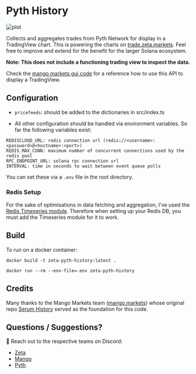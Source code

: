 # Pyth History

![plot](images/repo_banner.png)

Collects and aggregates trades from Pyth Network for display in a TradingView chart.
This is powering the charts on [trade.zeta.markets](https://trade.zeta.markets).
Feel free to improve and extend for the benefit for the larger Solana ecosystem.

**Note: This does not include a functioning trading view to inspect the
data.**

Check the [mango markets gui code](https://github.com/blockworks-foundation/mango-ui-v2/blob/main/components/TradingView/index.tsx) for a reference how to use this API to display a TradingView.

## Configuration

* `pricefeeds`: should be added to the dictionaries in src/index.ts

* All other configuration should be handled via environment variables.
  So far the following variables exist:

```
REDISCLOUD_URL: redis connection url (redis://<username>:<password>@<hostname>:<port>)
REDIS_MAX_CONN: maximum number of concurrent connections used by the redis pool
RPC_ENDPOINT_URL: solana rpc connection url
INTERVAL: time in seconds to wait between event queue polls
```
You can set these via a `.env` file in the root directory.

### Redis Setup

For the sake of optimisations in data fetching and aggregation, I've used the [Redis Timeseries module](https://github.com/RedisTimeSeries/RedisTimeSeries/). Therefore when setting up your Redis DB, you must add the Timeseries module for it to work.


## Build
To run on a docker container:
```
docker build -t zeta-pyth-history:latest .
```
```
docker run --rm --env-file=.env zeta-pyth-history
```
## Credits

Many thanks to the Mango Markets team ([mango.markets](https://mango.markets)) whose original repo [Serum History](https://github.com/blockworks-foundation/serum-history) served as the foundation for this code.

## Questions / Suggestions?

👋 Reach out to the respective teams on Discord:
* [Zeta](https://discord.gg/vBe6gkgBV4)
* [Mango](https://discord.gg/cbDHKCnGJU)
* [Pyth](http://discord.gg/Ff2XDydUhu)
